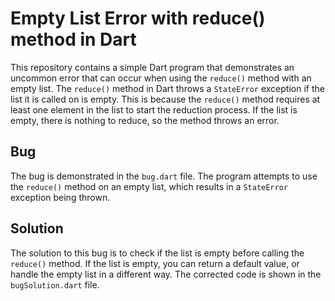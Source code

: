 # Empty List Error with reduce() method in Dart

This repository contains a simple Dart program that demonstrates an uncommon error that can occur when using the `reduce()` method with an empty list. The `reduce()` method in Dart throws a `StateError` exception if the list it is called on is empty. This is because the `reduce()` method requires at least one element in the list to start the reduction process. If the list is empty, there is nothing to reduce, so the method throws an error.

## Bug

The bug is demonstrated in the `bug.dart` file. The program attempts to use the `reduce()` method on an empty list, which results in a `StateError` exception being thrown.

## Solution

The solution to this bug is to check if the list is empty before calling the `reduce()` method. If the list is empty, you can return a default value, or handle the empty list in a different way. The corrected code is shown in the `bugSolution.dart` file.
